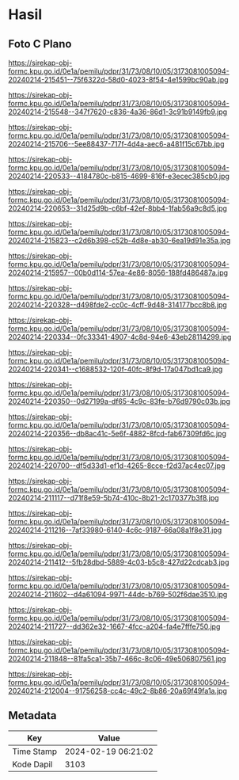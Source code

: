# Hasil

## Foto C Plano

https://sirekap-obj-formc.kpu.go.id/0e1a/pemilu/pdpr/31/73/08/10/05/3173081005094-20240214-215451--75f6322d-58d0-4023-8f54-4e1599bc90ab.jpg

https://sirekap-obj-formc.kpu.go.id/0e1a/pemilu/pdpr/31/73/08/10/05/3173081005094-20240214-215548--347f7620-c836-4a36-86d1-3c91b9149fb9.jpg

https://sirekap-obj-formc.kpu.go.id/0e1a/pemilu/pdpr/31/73/08/10/05/3173081005094-20240214-215706--5ee88437-717f-4d4a-aec6-a481f15c67bb.jpg

https://sirekap-obj-formc.kpu.go.id/0e1a/pemilu/pdpr/31/73/08/10/05/3173081005094-20240214-220533--4184780c-b815-4699-816f-e3ecec385cb0.jpg

https://sirekap-obj-formc.kpu.go.id/0e1a/pemilu/pdpr/31/73/08/10/05/3173081005094-20240214-220653--31d25d9b-c6bf-42ef-8bb4-1fab56a9c8d5.jpg

https://sirekap-obj-formc.kpu.go.id/0e1a/pemilu/pdpr/31/73/08/10/05/3173081005094-20240214-215823--c2d6b398-c52b-4d8e-ab30-6ea19d91e35a.jpg

https://sirekap-obj-formc.kpu.go.id/0e1a/pemilu/pdpr/31/73/08/10/05/3173081005094-20240214-215957--00b0d114-57ea-4e86-8056-188fd486487a.jpg

https://sirekap-obj-formc.kpu.go.id/0e1a/pemilu/pdpr/31/73/08/10/05/3173081005094-20240214-220328--d498fde2-cc0c-4cff-9d48-314177bcc8b8.jpg

https://sirekap-obj-formc.kpu.go.id/0e1a/pemilu/pdpr/31/73/08/10/05/3173081005094-20240214-220334--0fc33341-4907-4c8d-94e6-43eb28114299.jpg

https://sirekap-obj-formc.kpu.go.id/0e1a/pemilu/pdpr/31/73/08/10/05/3173081005094-20240214-220341--c1688532-120f-40fc-8f9d-17a047bd1ca9.jpg

https://sirekap-obj-formc.kpu.go.id/0e1a/pemilu/pdpr/31/73/08/10/05/3173081005094-20240214-220350--0d27199a-df65-4c9c-83fe-b76d9790c03b.jpg

https://sirekap-obj-formc.kpu.go.id/0e1a/pemilu/pdpr/31/73/08/10/05/3173081005094-20240214-220356--db8ac41c-5e6f-4882-8fcd-fab67309fd6c.jpg

https://sirekap-obj-formc.kpu.go.id/0e1a/pemilu/pdpr/31/73/08/10/05/3173081005094-20240214-220700--df5d33d1-ef1d-4265-8cce-f2d37ac4ec07.jpg

https://sirekap-obj-formc.kpu.go.id/0e1a/pemilu/pdpr/31/73/08/10/05/3173081005094-20240214-211117--d71f8e59-5b74-410c-8b21-2c170377b3f8.jpg

https://sirekap-obj-formc.kpu.go.id/0e1a/pemilu/pdpr/31/73/08/10/05/3173081005094-20240214-211216--7af33980-6140-4c6c-9187-66a08a1f8e31.jpg

https://sirekap-obj-formc.kpu.go.id/0e1a/pemilu/pdpr/31/73/08/10/05/3173081005094-20240214-211412--5fb28dbd-5889-4c03-b5c8-427d22cdcab3.jpg

https://sirekap-obj-formc.kpu.go.id/0e1a/pemilu/pdpr/31/73/08/10/05/3173081005094-20240214-211602--d4a61094-9971-44dc-b769-502f6dae3510.jpg

https://sirekap-obj-formc.kpu.go.id/0e1a/pemilu/pdpr/31/73/08/10/05/3173081005094-20240214-211727--dd362e32-1667-4fcc-a204-fa4e7fffe750.jpg

https://sirekap-obj-formc.kpu.go.id/0e1a/pemilu/pdpr/31/73/08/10/05/3173081005094-20240214-211848--81fa5ca1-35b7-466c-8c06-49e506807561.jpg

https://sirekap-obj-formc.kpu.go.id/0e1a/pemilu/pdpr/31/73/08/10/05/3173081005094-20240214-212004--91756258-cc4c-49c2-8b86-20a69f49fa1a.jpg


## Metadata

| Key        | Value               |
| ---------- | ------------------- |
| Time Stamp | 2024-02-19 06:21:02 |
| Kode Dapil | 3103                |



